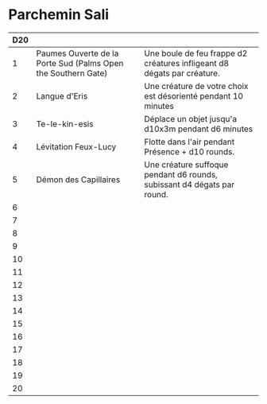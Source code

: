 # Parchemin Sali

| D20 |                                                               |                                                                         |
| --- | ------------------------------------------------------------- | ----------------------------------------------------------------------- |
| 1   | Paumes Ouverte de la Porte Sud (Palms Open the Southern Gate) | Une boule de feu frappe d2 créatures infligeant d8 dégats par créature. |
| 2   | Langue d'Eris                                                 | Une créature de votre choix est désorienté pendant 10 minutes           |
| 3   | Te-le-kin-esis                                                | Déplace un objet jusqu'a d10x3m pendant d6 minutes                      |
| 4   | Lévitation Feux-Lucy                                          | Flotte dans l'air pendant Présence + d10 rounds.                        |
| 5   | Démon des Capillaires                                         | Une créature suffoque pendant d6 rounds, subissant d4 dégats par round. |
| 6   |                                                               |                                                                         |
| 7   |                                                               |                                                                         |
| 8   |                                                               |                                                                         |
| 9   |                                                               |                                                                         |
| 10  |                                                               |                                                                         |
| 11  |                                                               |                                                                         |
| 12  |                                                               |                                                                         |
| 13  |                                                               |                                                                         |
| 14  |                                                               |                                                                         |
| 15  |                                                               |                                                                         |
| 16  |                                                               |                                                                         |
| 17  |                                                               |                                                                         |
| 18  |                                                               |                                                                         |
| 19  |                                                               |                                                                         |
| 20  |                                                               |                                                                         |
